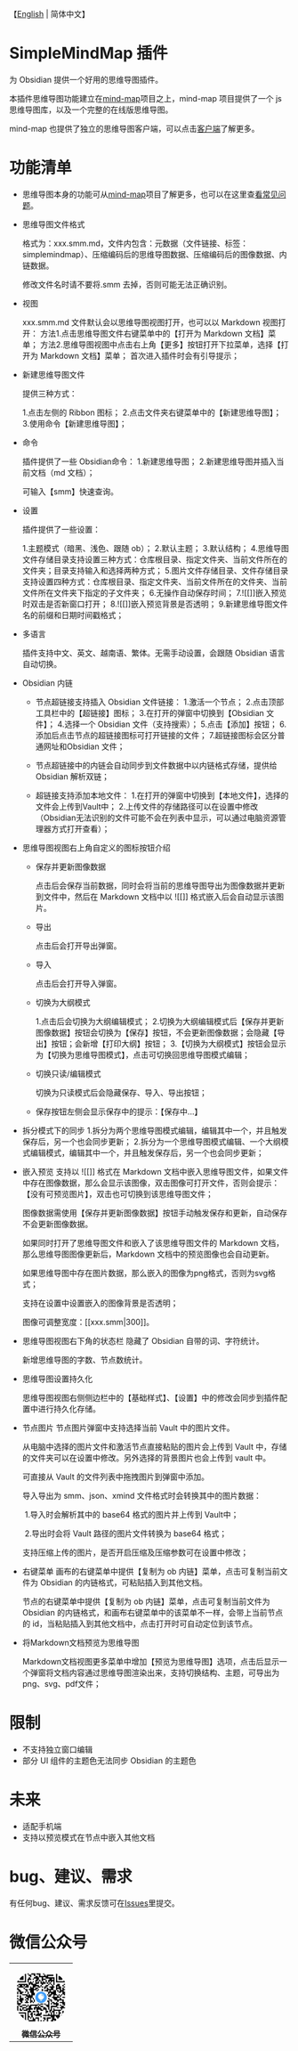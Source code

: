 【[English](./README_en.md) | 简体中文】

# SimpleMindMap 插件

为 Obsidian 提供一个好用的思维导图插件。

本插件思维导图功能建立在[mind-map](https://github.com/wanglin2/mind-map)项目之上，mind-map 项目提供了一个 js 思维导图库，以及一个完整的在线版思维导图。

mind-map 也提供了独立的思维导图客户端，可以点击[客户端](https://github.com/wanglin2/mind-map/releases)了解更多。

# 功能清单

- 思维导图本身的功能可从[mind-map](https://github.com/wanglin2/mind-map)项目了解更多，也可以在这里查[看常见问题](./Help_zh.md)。

- 思维导图文件格式

  格式为：xxx.smm.md，文件内包含：元数据（文件链接、标签：simplemindmap）、压缩编码后的思维导图数据、压缩编码后的图像数据、内链数据。

  修改文件名时请不要将.smm 去掉，否则可能无法正确识别。

- 视图

  xxx.smm.md 文件默认会以思维导图视图打开，也可以以 Markdown 视图打开：
  方法1.点击思维导图文件右键菜单中的【打开为 Markdown 文档】菜单；
  方法2.思维导图视图中点击右上角【更多】按钮打开下拉菜单，选择【打开为 Markdown 文档】菜单；
  首次进入插件时会有引导提示；

- 新建思维导图文件

  提供三种方式：

  1.点击左侧的 Ribbon 图标；
  2.点击文件夹右键菜单中的【新建思维导图】；
  3.使用命令【新建思维导图】；

- 命令

  插件提供了一些 Obsidian命令：
  1.新建思维导图；
  2.新建思维导图并插入当前文档（md 文档）；

  可输入【smm】快速查询。

- 设置

  插件提供了一些设置：

  1.主题模式（暗黑、浅色、跟随 ob）；
  2.默认主题；
  3.默认结构；
  4.思维导图文件存储目录支持设置三种方式：仓库根目录、指定文件夹、当前文件所在的文件夹；目录支持输入和选择两种方式；
  5.图片文件存储目录、文件存储目录支持设置四种方式：仓库根目录、指定文件夹、当前文件所在的文件夹、当前文件所在文件夹下指定的子文件夹；
  6.无操作自动保存时间；
  7.![[]]嵌入预览时双击是否新窗口打开；
  8.![[]]嵌入预览背景是否透明；
  9.新建思维导图文件名的前缀和日期时间戳格式；

- 多语言

  插件支持中文、英文、越南语、繁体。无需手动设置，会跟随 Obsidian 语言自动切换。

- Obsidian 内链

  - 节点超链接支持插入 Obsidian 文件链接：
    1.激活一个节点；
    2.点击顶部工具栏中的【超链接】图标；
    3.在打开的弹窗中切换到【Obsidian 文件】；
    4.选择一个 Obsidian 文件（支持搜索）；
    5.点击【添加】按钮；
    6.添加后点击节点的超链接图标可打开链接的文件；
    7.超链接图标会区分普通网址和Obsidian 文件；

  - 节点超链接中的内链会自动同步到文件数据中以内链格式存储，提供给 Obsidian 解析双链；

  - 超链接支持添加本地文件：
    1.在打开的弹窗中切换到【本地文件】，选择的文件会上传到Vault中；
    2.上传文件的存储路径可以在设置中修改（Obsidian无法识别的文件可能不会在列表中显示，可以通过电脑资源管理器方式打开查看）；

- 思维导图视图右上角自定义的图标按钮介绍

  - 保存并更新图像数据

    点击后会保存当前数据，同时会将当前的思维导图导出为图像数据并更新到文件中，然后在 Markdown 文档中以 ![[]] 格式嵌入后会自动显示该图片。

  - 导出

    点击后会打开导出弹窗。

  - 导入

    点击后会打开导入弹窗。

  - 切换为大纲模式

    1.点击后会切换为大纲编辑模式；
    2.切换为大纲编辑模式后【保存并更新图像数据】按钮会切换为【保存】按钮，不会更新图像数据；会隐藏【导出】按钮；会新增【打印大纲】按钮；
    3.【切换为大纲模式】按钮会显示为【切换为思维导图模式】，点击可切换回思维导图模式编辑；

  - 切换只读/编辑模式

    切换为只读模式后会隐藏保存、导入、导出按钮；

  - 保存按钮左侧会显示保存中的提示：【保存中...】

- 拆分模式下的同步
  1.拆分为两个思维导图模式编辑，编辑其中一个，并且触发保存后，另一个也会同步更新；
  2.拆分为一个思维导图模式编辑、一个大纲模式编辑模式，编辑其中一个，并且触发保存后，另一个也会同步更新；

- 嵌入预览
  支持以 ![[]] 格式在 Markdown 文档中嵌入思维导图文件，如果文件中存在图像数据，那么会显示该图像，双击图像可打开文件，否则会提示：【没有可预览图片】，双击也可切换到该思维导图文件；

  图像数据需使用【保存并更新图像数据】按钮手动触发保存和更新，自动保存不会更新图像数据。

  如果同时打开了思维导图文件和嵌入了该思维导图文件的 Markdown 文档，那么思维导图图像更新后，Markdown 文档中的预览图像也会自动更新。

  如果思维导图中存在图片数据，那么嵌入的图像为png格式，否则为svg格式；

  支持在设置中设置嵌入的图像背景是否透明；

  图像可调整宽度：[[xxx.smm|300]]。

- 思维导图视图右下角的状态栏
  隐藏了 Obsidian 自带的词、字符统计。

  新增思维导图的字数、节点数统计。

- 思维导图设置持久化

  思维导图视图右侧侧边栏中的【基础样式】、【设置】中的修改会同步到插件配置中进行持久化存储。

- 节点图片
  节点图片弹窗中支持选择当前 Vault 中的图片文件。

  从电脑中选择的图片文件和激活节点直接粘贴的图片会上传到 Vault 中，存储的文件夹可以在设置中修改。另外选择的背景图片也会上传到 vault 中。

  可直接从 Vault 的文件列表中拖拽图片到弹窗中添加。

  导入导出为 smm、json、xmind 文件格式时会转换其中的图片数据：

  ​	1.导入时会解析其中的 base64 格式的图片并上传到 Vault中；

  ​	2.导出时会将 Vault 路径的图片文件转换为 base64 格式；

  支持压缩上传的图片，是否开启压缩及压缩参数可在设置中修改；

- 右键菜单
  画布的右键菜单中提供【复制为 ob 内链】菜单，点击可复制当前文件为 Obsidian 的内链格式，可粘贴插入到其他文档。

  节点的右键菜单中提供【复制为 ob 内链】菜单，点击可复制当前文件为 Obsidian 的内链格式，和画布右键菜单中的该菜单不一样，会带上当前节点的 id，当粘贴插入到其他文档中，点击打开时可自动定位到该节点。

- 将Markdown文档预览为思维导图

  Markdown文档视图更多菜单中增加【预览为思维导图】选项，点击后显示一个弹窗将文档内容通过思维导图渲染出来，支持切换结构、主题，可导出为png、svg、pdf文件；

# 限制

- 不支持独立窗口编辑
- 部分 UI 组件的主题色无法同步 Obsidian 的主题色

# 未来

- 适配手机端
- 支持以预览模式在节点中嵌入其他文档

# bug、建议、需求

有任何bug、建议、需求反馈可在[Issues](https://github.com/wanglin2/obsidian-simplemindmap/issues)里提交。

# 微信公众号

<table>
    <tr>
        <td align="center" style="word-wrap: break-word; width: 75.0; height: 75.0">
            <a href="#">
                <img src="./gzh.jpeg" width="100;"  style="border-radius:50%;align-items:center;justify-content:center;overflow:hidden;padding-top:10px"/>
                <br />
                <sub style="font-size:14px"><b>微信公众号</b></sub>
            </a>
        </td>
    </tr>
</table>

